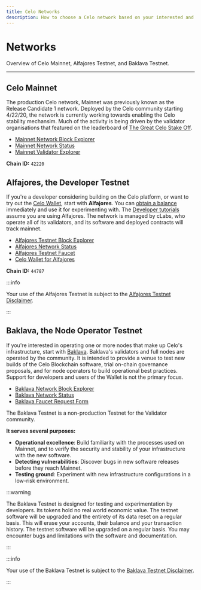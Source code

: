 ```yaml
---
title: Celo Networks
description: How to choose a Celo network based on your interested and objectives.
---
```


# Networks

Overview of Celo Mainnet, Alfajores Testnet, and Baklava Testnet.

---

## Celo Mainnet

The production Celo network, Mainnet was previously known as the Release Candidate 1 network. Deployed by the Celo community starting 4/22/20, the network is currently working towards enabling the Celo stability mechansim. Much of the activity is being driven by the validator organisations that featured on the leaderboard of [The Great Celo Stake Off](https://forum.celo.org/t/the-great-celo-stake-off-the-details/136).

- [Mainnet Network Block Explorer](http://explorer.celo.org/)
- [Mainnet Network Status](https://stats.celo.org/)
- [Mainnet Validator Explorer](https://validators.celo.org/)

**Chain ID:** `42220`

## Alfajores, the Developer Testnet

If you're a developer considering building on the Celo platform, or want to try out the [Celo Wallet](https://celo.org/build/wallet), start with **Alfajores**. You can [obtain a balance](https://celo.org/build/faucet) immediately and use it for experimenting with. The [Developer tutorials](/developer/) assume you are using Alfajores. The network is managed by cLabs, who operate all of its validators, and its software and deployed contracts will track mainnet.

- [Alfajores Testnet Block Explorer](https://alfajores-blockscout.celo-testnet.org)
- [Alfajores Network Status](https://alfajores-celostats.celo-testnet.org)
- [Alfajores Testnet Faucet](https://celo.org/build/faucet)
- [Celo Wallet for Alfajores](https://celo.org/build/wallet)

**Chain ID:** `44787`

:::info

Your use of the Alfajores Testnet is subject to the [Alfajores Testnet Disclaimer](/network/alfajores/disclaimer).

:::

## Baklava, the Node Operator Testnet

If you're interested in operating one or more nodes that make up Celo's infrastructure, start with [Baklava](/network/baklava/). Baklava's validators and full nodes are operated by the community. It is intended to provide a venue to test new builds of the Celo Blockchain software, trial on-chain governance proposals, and for node operators to build operational best practices. Support for developers and users of the Wallet is not the primary focus.

- [Baklava Network Block Explorer](https://baklava-blockscout.celo-testnet.org)
- [Baklava Network Status](https://baklava-celostats.celo-testnet.org)
- [Baklava Faucet Request Form](https://forms.gle/JTYkMAJWTAUQp1sv9)

The Baklava Testnet is a non-production Testnet for the Validator community.

**It serves several purposes:**

- **Operational excellence**: Build familiarity with the processes used on Mainnet, and to verify the security and stability of your infrastructure with the new software.
- **Detecting vulnerabilities**: Discover bugs in new software releases before they reach Mainnet.
- **Testing ground**: Experiment with new infrastructure configurations in a low-risk environment.

:::warning

The Baklava Testnet is designed for testing and experimentation by developers. Its tokens hold no real world economic value. The testnet software will be upgraded and the entirety of its data reset on a regular basis. This will erase your accounts, their balance and your transaction history. The testnet software will be upgraded on a regular basis. You may encounter bugs and limitations with the software and documentation.

:::

:::info

Your use of the Baklava Testnet is subject to the [Baklava Testnet Disclaimer](/network/baklava/disclaimer).

:::
